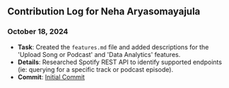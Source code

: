 ## Contribution Log for Neha Aryasomayajula

### October 18, 2024
- **Task**: Created the `features.md` file and added descriptions for the 'Upload Song or Podcast' and 'Data Analytics' features. 
- **Details**: Researched Spotify REST API to identify supported endpoints (ie: querying for a specific track or podcast episode). 
- **Commit**: [Initial Commit](https://github.com/lucyzhang04/326Project/commit/caf4c6bcc05c4247b7d5fe796aa4020afc7906d6)
